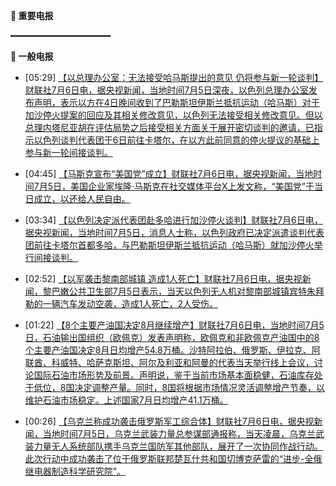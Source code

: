 **🔴 重要电报**

━━━━━━━━━━━━━━━━━━━

**📰 一般电报**

  - [05:29] [【以总理办公室：无法接受哈马斯提出的意见 仍将参与新一轮谈判】财联社7月6日电，据央视新闻，当地时间7月5日深夜，以色列总理办公室发布声明，表示以方在4日晚间收到了巴勒斯坦伊斯兰抵抗运动（哈马斯）对于加沙停火提案的回应及其相关修改意见，以色列无法接受相关修改意见。但以总理内塔尼亚胡在评估局势之后接受相关方面关于展开密切谈判的邀请，已指示以色列谈判代表团于6日前往卡塔尔，在以方此前同意的停火提议的基础上参与新一轮间接谈判。](https://www.cls.cn/detail/2077030)

  - [04:45] [【马斯克宣布“美国党”成立】财联社7月6日电，据央视新闻，当地时间7月5日，美国企业家埃隆·马斯克在社交媒体平台X上发文称，“美国党”于当日成立，以还给人民自由。](https://www.cls.cn/detail/2077028)

  - [03:34] [【以色列决定派代表团赴多哈进行加沙停火谈判】财联社7月6日电，据央视新闻，当地时间7月5日，消息人士称，以色列政府已决定派遣谈判代表团前往卡塔尔首都多哈，与巴勒斯坦伊斯兰抵抗运动（哈马斯）就加沙停火举行间接谈判。](https://www.cls.cn/detail/2077027)

  - [02:52] [【以军袭击黎南部城镇 造成1人死亡】财联社7月6日电，据央视新闻，黎巴嫩公共卫生部7月5日表示，当天以色列无人机对黎南部城镇宾特朱拜勒的一辆汽车发动空袭，造成1人死亡，2人受伤。](https://www.cls.cn/detail/2077025)

  - [01:22] [【8个主要产油国决定8月继续增产】财联社7月6日电，当地时间7月5日，石油输出国组织（欧佩克）发表声明称，欧佩克和非欧佩克产油国中的8个主要产油国决定8月日均增产54.8万桶。沙特阿拉伯、俄罗斯、伊拉克、阿联酋、科威特、哈萨克斯坦、阿尔及利亚和阿曼的代表当天举行线上会议，讨论国际石油市场形势及前景。声明说，鉴于当前市场基本面稳健，石油库存处于低位，8国决定调整产量。同时，8国将根据市场情况灵活调整增产节奏，以维护石油市场稳定。上述国家7月日均增产41.1万桶。](https://www.cls.cn/detail/2077024)

  - [00:26] [【乌克兰称成功袭击俄罗斯军工综合体】财联社7月6日电，据央视新闻，当地时间7月5日，乌克兰武装力量总参谋部通报称，当天凌晨，乌克兰武装力量无人系统部队携手乌克兰国防军其他部队，展开了一次协同作战行动。此次行动中成功袭击了位于俄罗斯联邦楚瓦什共和国切博克萨雷的“进步-全俄继电器制造科学研究院”。](https://www.cls.cn/detail/2077023)
